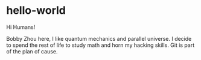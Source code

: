 # hello-world

Hi Humans!

Bobby Zhou here, I like quantum mechanics and  parallel universe.
I decide to spend the rest of life to study math and horn my hacking skills.
Git is part of the plan of cause.
